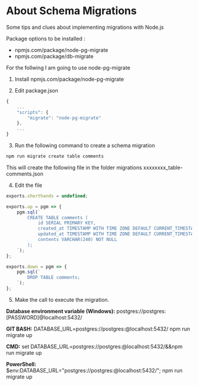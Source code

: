 # About Schema Migrations

Some tips and clues about implementing migrations with Node.js

Package options to be installed :
- npmjs.com/package/node-pg-migrate
- npmjs.com/package/db-migrate

For the follwing I am going to use node-pg-migrate

1) Install npmjs.com/package/node-pg-migrate

2) Edit package.json

```js
{
	...
	"scripts": {
		"migrate": "node-pg-migrate"
	},
	...
}
```

3) Run the following command to create a schema migration

```js
npm run migrate create table comments
```

This will create the following file in the folder migrations
  xxxxxxxx_table-comments.json

4) Edit the file

```js
exports.shorthands = undefined;

exports.up = pgm => {
	pgm.sql(`
		CREATE TABLE comments (
			id SERIAL PRIMARY KEY,
			created_at TIMESTAMP WITH TIME ZONE DEFAULT CURRENT_TIMESTAMP,
			updated_at TIMESTAMP WITH TIME ZONE DEFAULT CURRENT_TIMESTAMP,
			contents VARCHAR(240) NOT NULL
		);
	`);
};

exports.down = pgm => {
	pgm.sql(`
		DROP TABLE comments;
	`);
};
```
5) Make the call to execute the migration.

**Database environment variable (Windows):**
postgres://postgres:[PASSWORD]@localhost:5432/<databaseName>

**GIT BASH:**
DATABASE_URL=postgres://postgres:<PASSWORD>@localhost:5432/<databaseName> npm run migrate up

**CMD:**
set DATABASE_URL=postgres://postgres:<PASSWORD>@localhost:5432/<databaseName>&&npm run migrate up

**PowerShell:**
$env:DATABASE_URL="postgres://postgres:<PASSWORD>@localhost:5432/<databaseName>"; npm run migrate up
